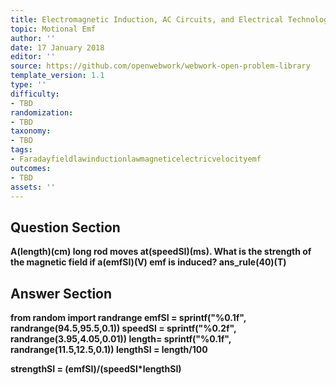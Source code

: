 ```yaml
---
title: Electromagnetic Induction, AC Circuits, and Electrical Technologies
topic: Motional Emf
author: ''
date: 17 January 2018
editor: ''
source: https://github.com/openwebwork/webwork-open-problem-library
template_version: 1.1
type: ''
difficulty:
- TBD
randomization:
- TBD
taxonomy:
- TBD
tags:
- Faradayfieldlawinductionlawmagneticelectricvelocityemf
outcomes:
- TBD
assets: ''
---
```


## Question Section 

<b>
A(length)(cm) long rod moves at(speedSI)(ms). What is the strength of the magnetic field if a(emfSI)(V) emf is induced?
ans_rule(40)(T)



## Answer Section

from random import randrange
emfSI = sprintf("%0.1f", randrange(94.5,95.5,0.1))
speedSI = sprintf("%0.2f", randrange(3.95,4.05,0.01))
length= sprintf("%0.1f", randrange(11.5,12.5,0.1))
lengthSI = length/100

strengthSI = (emfSI)/(speedSI*lengthSI)
